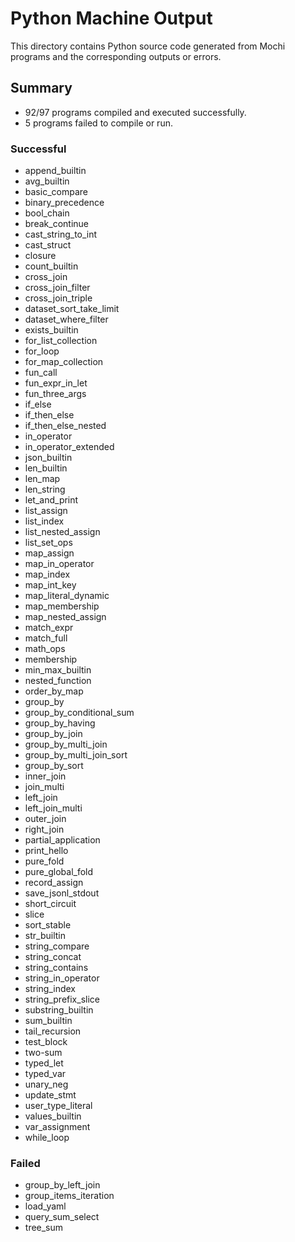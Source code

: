 # Python Machine Output

This directory contains Python source code generated from Mochi programs and the corresponding outputs or errors.

## Summary

- 92/97 programs compiled and executed successfully.
- 5 programs failed to compile or run.

### Successful
- append_builtin
- avg_builtin
- basic_compare
- binary_precedence
- bool_chain
- break_continue
- cast_string_to_int
- cast_struct
- closure
- count_builtin
- cross_join
- cross_join_filter
- cross_join_triple
- dataset_sort_take_limit
- dataset_where_filter
- exists_builtin
- for_list_collection
- for_loop
- for_map_collection
- fun_call
- fun_expr_in_let
- fun_three_args
- if_else
- if_then_else
- if_then_else_nested
- in_operator
- in_operator_extended
- json_builtin
- len_builtin
- len_map
- len_string
- let_and_print
- list_assign
- list_index
- list_nested_assign
- list_set_ops
- map_assign
- map_in_operator
- map_index
- map_int_key
- map_literal_dynamic
- map_membership
- map_nested_assign
- match_expr
- match_full
- math_ops
- membership
- min_max_builtin
- nested_function
- order_by_map
- group_by
- group_by_conditional_sum
- group_by_having
- group_by_join
- group_by_multi_join
- group_by_multi_join_sort
- group_by_sort
- inner_join
- join_multi
- left_join
- left_join_multi
- outer_join
- right_join
- partial_application
- print_hello
- pure_fold
- pure_global_fold
- record_assign
- save_jsonl_stdout
- short_circuit
- slice
- sort_stable
- str_builtin
- string_compare
- string_concat
- string_contains
- string_in_operator
- string_index
- string_prefix_slice
- substring_builtin
- sum_builtin
- tail_recursion
- test_block
- two-sum
- typed_let
- typed_var
- unary_neg
- update_stmt
- user_type_literal
- values_builtin
- var_assignment
- while_loop

### Failed
- group_by_left_join
- group_items_iteration
- load_yaml
- query_sum_select
- tree_sum
